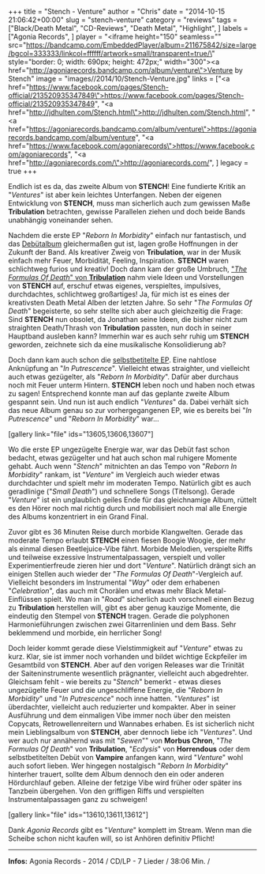 +++
title = "Stench - Venture"
author = "Chris"
date = "2014-10-15 21:06:42+00:00"
slug = "stench-venture"
category = "reviews"
tags = ["Black/Death Metal", "CD-Reviews", "Death Metal", "Highlight", ]
labels = ["Agonia Records", ]
player = "<iframe height=\"150\" seamless=\"\" src=\"https://bandcamp.com/EmbeddedPlayer/album=211675842/size=large/bgcol=333333/linkcol=ffffff/artwork=small/transparent=true/\" style=\"border: 0; width: 690px; height: 472px;\" width=\"300\"><a href=\"http://agoniarecords.bandcamp.com/album/venture\">Venture by Stench</a></iframe>"
image = "images//2014/10/Stench-Venture.jpg"
links = ["<a href=\"https://www.facebook.com/pages/Stench-official/213520935347849\">https://www.facebook.com/pages/Stench-official/213520935347849</a>", "<a href=\"http://jdhulten.com/Stench.html\">http://jdhulten.com/Stench.html</a>", "<a href=\"https://agoniarecords.bandcamp.com/album/venture\">https://agoniarecords.bandcamp.com/album/venture</a>", "<a href=\"https://www.facebook.com/agoniarecords\">https://www.facebook.com/agoniarecords</a>", "<a href=\"http://agoniarecords.com/\">http://agoniarecords.com/</a>", ]
legacy = true
+++

Endlich ist es da, das zweite Album von **STENCH**! Eine fundierte Kritik an "_Ventures_" ist aber kein leichtes Unterfangen. Neben der eigenen Entwicklung von **STENCH**, muss man sicherlich auch zum gewissen Maße **Tribulation** betrachten, gewisse Parallelen ziehen und doch beide Bands unabhängig voneinander sehen.

Nachdem die erste EP "_Reborn In Morbidity_" einfach nur fantastisch, und das <a href="http://necroslaughter.de/2010/11/stench-in-putrescence/" title="Stench – In Putrescence">Debütalbum</a> gleichermaßen gut ist, lagen große Hoffnungen in der Zukunft der Band. Als kreativer Zweig von **Tribulation**, war in der Musik einfach mehr Feuer, Morbidität, Feeling, Inspiration. **STENCH** waren schlichtweg furios und kreativ! Doch dann kam der große Umbruch, <a href="http://necroslaughter.de/2013/03/tribulation-the-formulas-of-death/" title="Tribulation – The Formulas Of Death">"_The Formulas Of Death_" von **Tribulation**</a> nahm viele Ideen und Vorstellungen von **STENCH** auf, erschuf etwas eigenes, verspieltes, impulsives, durchdachtes, schlichtweg großartiges! Ja, für mich ist es eines der kreativsten Death Metal Alben der letzten Jahre. So sehr "_The Formulas Of Death_" begeisterte, so sehr stellte sich aber auch gleichzeitig die Frage: Sind **STENCH** nun obsolet, da Jonathan seine Ideen, die bisher nicht zum straighten Death/Thrash von **Tribulation** passten, nun doch in seiner Hauptband ausleben kann? Immerhin war es auch sehr ruhig um **STENCH** geworden, zeichnete sich da eine musikalische Konsolidierung ab?

Doch dann kam auch schon die <a href="http://necroslaughter.de/2014/05/stench-stench/" title="Stench – Stench">selbstbetitelte EP</a>. Eine nahtlose Anknüpfung an "_In Putrescence_". Vielleicht etwas straighter, und vielleicht auch etwas gezügelter, als "_Reborn In Morbidity_". Dafür aber durchaus noch mit Feuer unterm Hintern. **STENCH** leben noch und haben noch etwas zu sagen! Entsprechend konnte man auf das geplante zweite Album gespannt sein. Und nun ist auch endlich "_Ventures_" da. Dabei verhält sich das neue Album genau so zur vorhergegangenen EP, wie es bereits bei "_In Putrescence_" und "_Reborn In Morbidity_" war...

[gallery link="file" ids="13605,13606,13607"]

Wo die erste EP ungezügelte Energie war, war das Debüt fast schon bedacht, etwas gezügelter und hat auch schon mal ruhigere Momente gehabt. Auch wenn "_Stench_" mitnichten an das Tempo von "_Reborn In Morbidity_" rankam, ist "_Venture_" im Vergleich auch wieder etwas durchdachter und spielt mehr im moderaten Tempo. Natürlich gibt es auch geradlinige ("_Small Death_") und schnellere Songs (Titelsong). Gerade "_Venture_" ist ein unglaublich geiles Ende für das gleichnamige Album, rüttelt es den Hörer noch mal richtig durch und mobilisiert noch mal alle Energie des Albums konzentriert in ein Grand Final.

Zuvor gibt es 36 Minuten Reise durch morbide Klangwelten. Gerade das moderate Tempo erlaubt **STENCH** einen fiesen Boogie Woogie, der mehr als einmal diesen Beetlejuice-Vibe fährt. Morbide Melodien, verspielte Riffs und teilweise exzessive Instrumentalpassagen, verspielt und voller Experimentierfreude zieren hier und dort "_Venture_". Natürlich drängt sich an einigen Stellen auch wieder der "_The Formulas Of Death_"-Vergleich auf. Vielleicht besonders im Instrumental "_Way_" oder dem erhabenen "_Celebration_", das auch mit Chorälen und etwas mehr Black Metal-Einflüssen spielt. Wo man in "_Road_" sicherlich auch vorschnell einen Bezug zu **Tribulation** herstellen will, gibt es aber genug kauzige Momente, die eindeutig den Stempel von **STENCH** tragen. Gerade die polyphonen Harmonieführungen zwischen zwei Gitarrenlinien und dem Bass. Sehr beklemmend und morbide, ein herrlicher Song!

Doch leider kommt gerade diese Vielstimmigkeit auf "_Venture_" etwas zu kurz. Klar, sie ist immer noch vorhanden und bildet wichtige Eckpfeiler im Gesamtbild von **STENCH**. Aber auf den vorigen Releases war die Trinität der Saiteninstrumente wesentlich prägnanter, vielleicht auch abgedrehter. Gleichsam fehlt - wie bereits zu "_Stench_" bemerkt - etwas dieses ungezügelte Feuer und die ungeschliffene Energie, die "_Reborn In Morbidity_" und "_In Putrescence_" noch inne hatten. "_Ventures_" ist überdachter, vielleicht auch reduzierter und kompakter. Aber in seiner Ausführung und dem einmaligen Vibe immer noch über den meisten Copycats, Retrowellenreitern und Wannabes erhaben. Es ist sicherlich nicht mein Lieblingsalbum von **STENCH**, aber dennoch liebe ich "_Ventures_". Und wer auch nur annähernd was mit "_Sewen_"" von **Morbus Chron**, "_The Formulas Of Death_" von **Tribulation**, "_Ecdysis_" von **Horrendous** oder dem selbstbetitelten Debüt von **Vampire** anfangen kann, wird "_Venture_" wohl auch sofort lieben. Wer hingegen nostalgisch "_Reborn In Morbidity_" hinterher trauert, sollte dem Album dennoch den ein oder anderen Hördurchlauf geben. Alleine der fetzige Vibe wird früher oder später ins Tanzbein übergehen. Von den griffigen Riffs und verspielten Instrumentalpassagen ganz zu schweigen!

[gallery link="file" ids="13610,13611,13612"]

Dank _Agonia Records_ gibt es "_Venture_" komplett im Stream. Wenn man die Scheibe schon nicht kaufen will, so ist Anhören definitiv Pflicht!





---
**Infos:**
Agonia Records - 2014 / 
CD/LP - 7 Lieder / 38:06 Min. / 
